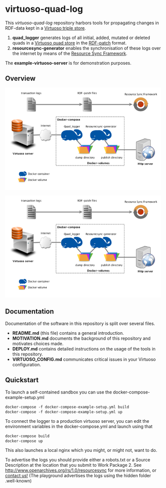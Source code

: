 # virtuoso-quad-log

This *virtuoso-quad-log* repository harbors tools for propagating changes in RDF-data
kept in a [Virtuoso triple store](http://virtuoso.openlinksw.com/).

1. **quad_logger** generates logs of all initial, added, mutated or deleted quads in a
[Virtuoso quad store](http://virtuoso.openlinksw.com/rdf-quad-store/) in the
[RDF-patch](https://afs.github.io/rdf-patch/) format.
2. **resourcesync-generator** enables the synchronisation of these logs over the internet by means
of the [Resource Sync Framework](http://www.openarchives.org/rs/1.0/resourcesync).

The **example-virtuoso-server** is for demonstration purposes.

## Overview

<img src="/img/environment.png" alt="overview of quad logger environment"/>

![Overview](/img/environment.png)

## Documentation
Documentation of the software in this repository is split over several files.
- **README.md** (this file) contains a general introduction.
- **MOTIVATION.md** documents the background of this repository and motivates choices made.
- **DEPLOY.md** contains detailed instructions on the usage of the tools in this repository.
- **VIRTUOSO_CONFIG.md** communicates critical issues in your Virtuoso configuration.

## Quickstart

To launch a self-contained sandbox you can use the docker-compose-example-setup.yml

	docker-compose -f docker-compose-example-setup.yml build
	docker-compose -f docker-compose-example-setup.yml up

To connect the logger to a production virtuoso server, you can edit the environment variables in 
the docker-compose.yml and launch using that

	docker-compose build
	docker-compose up

This also launches a local nginx which you might, or might not, want to do.

To advertise the logs you should provide either a robots.txt or a Source Description at the location 
that you submit to Work Package 2.
See http://www.openarchives.org/rs/1.0/resourcesync for more information, 
or [contact us!](https://github.com/CLARIAH/virtuoso-quad-log/issues/new?Title=How+do+I+submit+my+data)
(The playground advertises the logs using the hidden folder .well-known)
